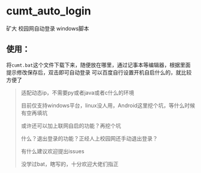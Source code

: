 # cumt_auto_login

矿大 校园网自动登录 windows脚本

## 使用：

将`cumt.bat`这个文件下载下来，随便放在哪里，通过记事本等编辑器，根据里面提示修改保存后，双击即可自动登录
可以百度自行设置开机自启什么的，就比较方便了

> 适配动态ip，不需要py或者java或者c什么的环境
> 
> 目前仅支持windows平台，linux没人用，Android这里挖个坑，等什么时候有空再填坑
> 
> 或许还可以加上联网自启的功能？再挖个坑
> 
> 什么？退出登录的功能？正经人上校园网还手动退出登录？
> 
> 有什么建议欢迎提出issues
> 
> 
> 没学过bat，瞎写的，十分欢迎大佬们指正
